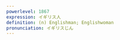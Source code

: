 ```yaml
---
powerlevel: 1867
expression: イギリス人
definition: (n) Englishman; Englishwoman
pronunciation: イギリスじん
---
```

